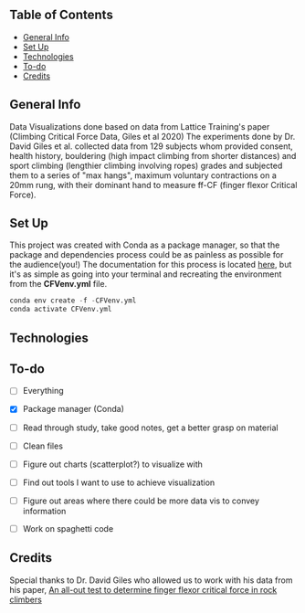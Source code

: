 ## Table of Contents 
* [General Info](#general-info)
* [Set Up](#set-up)
* [Technologies](#technologies)
* [To-do](#to-do)
* [Credits](#credits)


## General Info
Data Visualizations done based on data from Lattice Training's paper (Climbing Critical Force Data, Giles et al 2020)
The experiments done by Dr. David Giles et al. collected data from 129 subjects whom provided consent, health history, bouldering (high impact climbing from shorter distances) and sport climbing (lengthier climbing involving ropes) grades and subjected them to a series of "max hangs", maximum voluntary contractions on a 20mm rung, with their dominant hand to measure ff-CF (finger flexor Critical Force). 

## Set Up
This project was created with Conda as a package manager, so that the package and dependencies process could be as painless as possible for the audience(you!)
The documentation for this process is located [here](https://docs.conda.io/projects/conda/en/latest/user-guide/tasks/manage-environments.html#create-env-from-file), but it's as simple as going into your terminal and recreating the environment from the **CFVenv.yml** file. 

```python
conda env create -f -CFVenv.yml
conda activate CFVenv.yml
```

## Technologies


## To-do
- [ ] Everything
- [x] Package manager (Conda)
- [ ] Read through study, take good notes, get a better grasp on material
- [ ] Clean files
- [ ] Figure out charts (scatterplot?) to visualize with
- [ ] Find out tools I want to use to achieve visualization
- [ ] Figure out areas where there could be more data vis to convey information
- [ ] Work on spaghetti code



## Credits 
Special thanks to Dr. David Giles who allowed us to work with his data from his paper, [An all-out test to determine finger flexor critical force in rock climbers](https://www.researchgate.net/publication/343601001_An_all-out_test_to_determine_finger_flexor_critical_force_in_rock_climbers)
